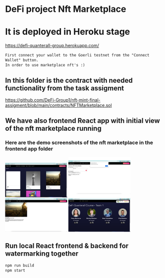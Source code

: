 # DeFi project Nft Marketplace

# It is deployed in Heroku stage
https://defi-quanterall-group.herokuapp.com/
```
First connect your wallet to the Goerli testnet from the "Connect Wallet" button.
In order to use marketplace nft's :)
```

## In this folder is the contract with needed functionality from the task assigment
https://github.com/DeFi-Group1/nft-mint-final-assigment/blob/main/contracts/NFTMarketplace.sol

## We have also frontend React app with initial view of the nft marketplace running
### Here are the demo screenshots of the nft marketplace in the frontend app folder

<img src="https://github.com/DeFi-Group1/nft-mint-final-assigment/blob/main/demo/view%20nfts.png?raw=true" alt="view nft marketplace" width="200"> <img src="https://github.com/DeFi-Group1/nft-mint-final-assigment/blob/main/demo/list%20nft.png?raw=true" alt="sell nft" width="200"> <img src="https://github.com/DeFi-Group1/nft-mint-final-assigment/blob/main/demo/view%20selected%20nft.png?raw=true" alt="view selected" width="200"> <img src="https://github.com/DeFi-Group1/nft-mint-final-assigment/blob/main/demo/group%201.png?raw=true" alt="developers" width="200">


## Run local React frontend & backend for watermarking together
```
npm run build
npm start
```


